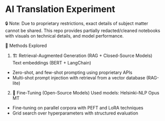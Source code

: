 # AI Translation Experiment

🔒 Note: Due to proprietary restrictions, exact details of subject matter cannot be shared. This repo provides partially redacted/cleaned notebooks with visuals on technical details, and model performance.

🚀 Methods Explored
1. 🏗️ Retrieval-Augmented Generation (RAG + Closed-Source Models)
Text embeddings (BERT + LangChain)
 - Zero-shot, and few-shot prompting using proprietary APIs
 - Multi-shot prompt injection with retrieval from a vector database (RAG-lite)

2. 🧠 Fine-Tuning (Open-Source Models)
Used models: Helsinki-NLP Opus MT
 - Fine-tuning on parallel corpora with PEFT and LoRA techniques
 - Grid search over hyperparameters with structured evaluation

